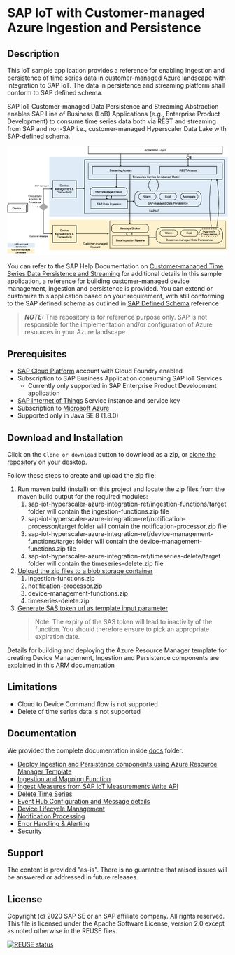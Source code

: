 # SAP IoT with Customer-managed Azure Ingestion and Persistence



## Description

This IoT sample application provides a reference for enabling ingestion and persistence of time series data in customer-managed Azure landscape with integration to SAP IoT. The data in persistence and streaming platform shall conform to SAP defined schema.

SAP IoT Customer-managed Data Persistence and Streaming Abstraction enables SAP Line of Business (LoB) Applications (e.g., Enterprise Product Development) to consume time series data both via REST and streaming from SAP and non-SAP i.e., customer-managed Hyperscaler Data Lake with SAP-defined schema.

![SAP IoT Abstraction Solution Overview](doc/img/solution-overview.png)

You can refer to the SAP Help Documentation on [Customer-managed Time Series Data Persistence and Streaming](https://help.sap.com/viewer/224d189da0314339a1dd99489de10e48/latest/en-US/f462b54bdf664a819e1d3af3db4d9dde.html) for additional details
In this sample application, a reference for building customer-managed device management, ingestion and persistence is provided. You can extend or customize
 this application based on your requirement, with still conforming to the SAP defined schema as outlined in [SAP Defined Schema](https://help.sap.com/viewer/224d189da0314339a1dd99489de10e48/latest/en-US/e8ecfd58a5974bbb83706cf5d3706485.html) reference

> **_NOTE:_** This repository is for reference purpose only. SAP is not responsible for the implementation and/or configuration of Azure resources in your Azure landscape

## Prerequisites

- [SAP Cloud Platform](https://cloudplatform.sap.com/index.html) account with Cloud Foundry enabled
- Subscription to SAP Business Application consuming SAP IoT Services
  - Currently only supported in SAP Enterprise Product Development application
- [SAP Internet of Things](https://www.sap.com/products/iot-data-services.html) Service instance and service key
- Subscription to [Microsoft Azure](https://azure.microsoft.com/)
- Supported only in Java SE 8 (1.8.0)

## Download and Installation

Click on the `Clone or download` button to download as a zip, or [clone the repository](https://help.github.com/articles/cloning-a-repository/) on your
desktop.

Follow these steps to create and upload the zip file:

1. Run maven build (install) on this project and locate the zip files from the maven build output for the required modules:  
    1. sap-iot-hyperscaler-azure-integration-ref/ingestion-functions/target folder will contain the ingestion-functions.zip file
    2. sap-iot-hyperscaler-azure-integration-ref/notification-processor/target folder will contain the notification-processor.zip file
    3. sap-iot-hyperscaler-azure-integration-ref/device-management-functions/target folder will contain the device-management-functions.zip file
    4. sap-iot-hyperscaler-azure-integration-ref/timeseries-delete/target folder will contain the timeseries-delete.zip file
2. [Upload the zip files to a blob storage container](https://docs.microsoft.com/en-us/azure/storage/blobs/storage-quickstart-blobs-portal)
    1. ingestion-functions.zip
    2. notification-processor.zip
    3. device-management-functions.zip
    4. timeseries-delete.zip
3. [Generate SAS token url as template input parameter](https://docs.microsoft.com/en-us/azure/storage/common/storage-sas-overview)
    > Note: The expiry of the SAS token will lead to inactivity of the function. You should therefore ensure to pick an appropriate expiration date.

Details for building and deploying the Azure Resource Manager template for creating Device Management, Ingestion and Persistence components are explained in this [ARM](doc/ARM.md) documentation

## Limitations

- Cloud to Device Command flow is not supported
- Delete of time series  data is not supported

## Documentation

We provided the complete documentation inside [docs](./doc) folder.

- [Deploy Ingestion and Persistence components using Azure Resource Manager Template](doc/ARM.md)
- [Ingestion and Mapping Function](doc/Ingestion.md)
- [Ingest Measures from SAP IoT Measurements Write API](doc/AvroParserFunction.md)
- [Delete Time Series](doc/DeleteTimeSeries.md)
- [Event Hub Configuration and Message details](doc/MessageBroker.md)
- [Device Lifecycle Management](doc/DeviceManagement.md)
- [Notification Processing](doc/NotificationProcessor.md)
- [Error Handling & Alerting](doc/ErrorHandling.md)
- [Security](doc/Security.md)

## Support

The content is provided "as-is". There is no guarantee that raised issues will be answered or addressed in future releases.

## License

Copyright (c) 2020 SAP SE or an SAP affiliate company. All rights reserved. This file is licensed under the Apache Software License, version 2.0  except as
noted otherwise in the REUSE files.

[![REUSE status](https://api.reuse.software/badge/github.com/SAP-samples/sap-iot-hyperscaler-azure-integration-ref)](https://api.reuse.software/info/github.com/SAP-samples/sap-iot-hyperscaler-azure-integration-ref)
